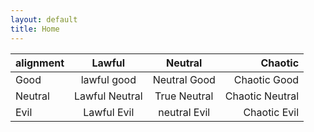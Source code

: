 ```yaml
---
layout: default
title: Home
---
```


| alignment | Lawful | Neutral | Chaotic | 
| :--- | :---: | :---: | ---: |
| Good | lawful good | Neutral Good | Chaotic Good|
| Neutral | Lawful Neutral | True Neutral| Chaotic Neutral |
| Evil | Lawful Evil | neutral Evil | Chaotic Evil |
